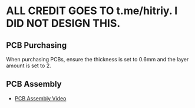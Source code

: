 # ALL CREDIT GOES TO t.me/hitriy. I DID NOT DESIGN THIS.
## PCB Purchasing
When purchasing PCBs, ensure the thickness is set to 0.6mm and the layer amount is set to 2.
## PCB Assembly
- [PCB Assembly Video](https://youtu.be/N64fDjziTaE)

